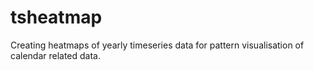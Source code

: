 # tsheatmap
Creating heatmaps of yearly timeseries data for pattern visualisation of calendar related data.
